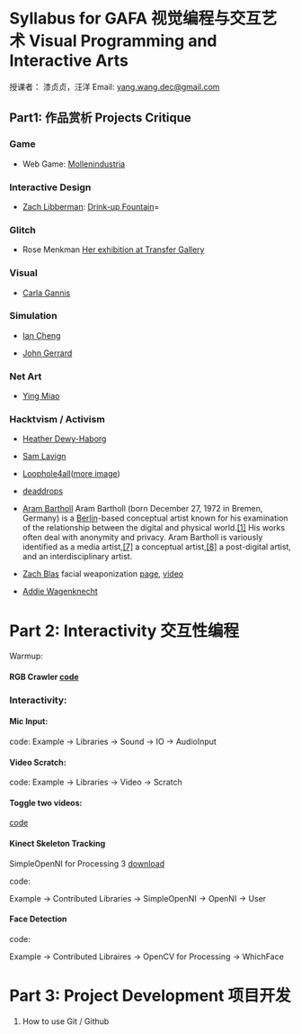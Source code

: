 # Syllabus for GAFA 视觉编程与交互艺术 Visual Programming and Interactive Arts

授课者： 漆贞贞，汪洋
Email: yang.wang.dec@gmail.com


## Part1: 作品赏析 Projects Critique

### Game

-   Web Game: [Mollenindustria](http://www.molleindustria.org/) 

### Interactive Design

-   [Zach Libberman](http://thesystemis.com/):  [Drink-up Fountain](https://www.youtube.com/watch?v=bl_0BfPlJYc)=

### Glitch

-   Rose Menkman [Her exhibition at Transfer Gallery](http://transfergallery.com/behind-white-shadows-rosa-menkman/)

### Visual

-   [Carla Gannis](http://www.carlagannis.com/) 

### Simulation

-   [Ian Cheng](http://www.iancheng.com/)

-   [John Gerrard](http://www.johngerrard.net/) 

### Net Art

-   [Ying Miao](https://www.thedeadpixelofmyeye.com/)  

### Hacktvism / Activism

-   [Heather Dewy-Haborg](http://deweyhagborg.com/)  

-   [Sam Lavign](http://lav.io/)

-   [Loophole4all](http://loophole4all.com/)([more image](https://www.flickr.com/photos/paolocirio/albums/72157669876754813/with/28646642164/))

-   [deaddrops](https://deaddrops.com/)

-   [Aram Bartholl](http://datenform.de/index.html) Aram Bartholl (born December 27, 1972 in Bremen, Germany) is a [Berlin](https://en.wikipedia.org/wiki/Berlin)-based conceptual artist known for his examination of the relationship between the digital and physical world.[[1]](https://en.wikipedia.org/wiki/Aram_Bartholl#cite_note-1) His works often deal with anonymity and privacy. Aram Bartholl is variously identified as a media artist,[[7]](https://en.wikipedia.org/wiki/Aram_Bartholl#cite_note-7) a conceptual artist,[[8]](https://en.wikipedia.org/wiki/Aram_Bartholl#cite_note-8) a post-digital artist, and an interdisciplinary artist.

-   [Zach Blas](http://www.zachblas.info/) facial weaponization [page](http://www.zachblas.info/works/facial-weaponization-suite/), [video](https://vimeo.com/57882032) 

-   [Addie Wagenknecht](http://www.placesiveneverbeen.com/) 


# Part 2: Interactivity 交互性编程


Warmup:

####	RGB Crawler [code](https://github.com/ZZYW/workshop-demo-sketches/blob/master/GenerativeArts/rgb/rgb.pde)

### Interactivity:

####	Mic Input: 

code: Example -> Libraries -> Sound -> IO -> AudioInput

####	Video Scratch:

code: Example -> Libraries -> Video -> Scratch

####	Toggle two videos:

[code](https://github.com/wangyangwang/toggle-videos/blob/master/toggleVideos.pde)

####	Kinect Skeleton Tracking

SimpleOpenNI for Processing 3 [download](http://pan.baidu.com/s/1boIcXzh)

code:

Example -> Contributed Libraries -> SimpleOpenNI -> OpenNI -> User

####	Face Detection

code:

Example -> Contributed Libraires -> OpenCV for Processing -> WhichFace



# Part 3: Project Development 项目开发

1. How to use Git / Github




